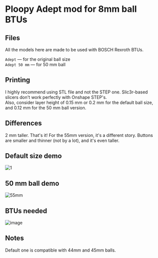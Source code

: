 # Ploopy Adept mod for 8mm ball BTUs 

## Files
All the models here are made to be used with BOSCH Rexroth BTUs. 

`Adept` — for the original ball size \
`Adept 50 mm` — for 50 mm ball

## Printing
I highly recommend using STL file and not the STEP one. Slic3r-based slicers don't work perfectly with Onshape STEP's. \
Also, consider layer height of 0.15 mm or 0.2 mm for the default ball size, and 0.12 mm for the 50 mm ball version.

## Differences
2 mm taller. That's it! For the 55mm version, it's a different story. Buttons are smaller and thinner (not by a lot), and it's even taller.

## Default size demo
![1](https://github.com/user-attachments/assets/97e48cd0-2c5a-4081-82a7-5ecc3e960016) 

## 50 mm ball demo
![55mm](https://github.com/user-attachments/assets/d82c578e-0e27-449e-b637-91ef44c8319e)

## BTUs needed
![image](https://github.com/user-attachments/assets/a1a8a0e0-8605-44d5-94d4-03515e37f13b)

## Notes
Default one is compatible with 44mm and 45mm balls.
